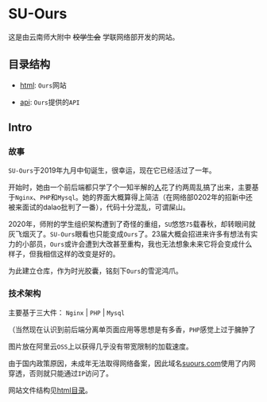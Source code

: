 # SU-Ours

这是由云南师大附中 ~~校学生会~~ 学联网络部开发的网站。

## 目录结构

* [html](https://github.com/SF-ND/ours/tree/master/html): `Ours`网站

* [api](https://github.com/SF-ND/ours/tree/master/api): `Ours`提供的`API`

## Intro

### 故事

`SU-Ours`于2019年九月中旬诞生，很幸运，现在它已经活过了一年。

开始时，她由一个前后端都只学了个一知半解的[人](https://github.com/flwfdd)花了约两周乱搞了出来，主要基于`Nginx`、`PHP`和`Mysql`。她的界面大概算得上简洁（在网络部0202年的招新中还被来面试的dalao批判了一番），代码十分混乱，可谓屎山。

2020年，师附的学生组织架构遭到了奇怪的重组，`SU`悠悠`75`载春秋，却转眼间就灰飞烟灭了。`SU-Ours`眼看也只能变成`Ours`了。23届大概会招进来许多有想法有实力的小部员，`Ours`或许会遭到大改甚至重构，我也无法想象未来它将会变成什么样子，但我相信这样的改变是好的。

为此建立仓库，作为时光胶囊，铭刻下`Ours`的雪泥鸿爪。

### 技术架构

主要基于三大件： `Nginx` | `PHP` | `Mysql`

（当然现在认识到前后端分离单页面应用等思想是有多香，`PHP`感觉上过于臃肿了

图片放在阿里云`OSS`上以获得几乎没有带宽限制的加载速度。

由于国内政策原因，未成年无法取得网络备案，因此域名[suours.com](http://suours.com)使用了内网穿透，否则就只能通过`IP`访问了。

网站文件结构见[html目录](https://github.com/SF-ND/ours/tree/master/html)。
